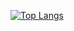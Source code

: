[![Top Langs](https://github-readme-stats.vercel.app/api/top-langs/?username=szhang-05pylapp&layout=compact)](https://github.com/anuraghazra/github-readme-stats)
